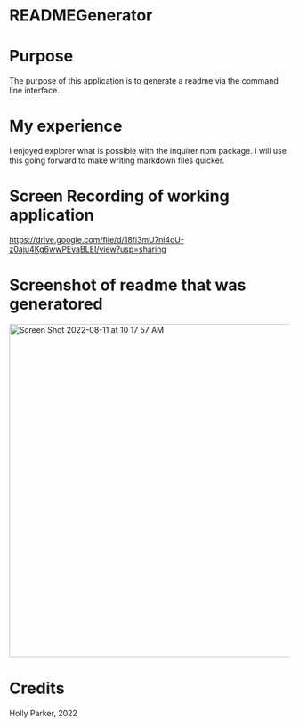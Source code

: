 # READMEGenerator

# Purpose
The purpose of this application is to generate a readme via the command line interface.

# My experience
I enjoyed explorer what is possible with the inquirer npm package. I will use this going forward to make writing markdown files quicker.

# Screen Recording of working application
https://drive.google.com/file/d/18fi3mU7ni4oU-z0aju4Kg6wwPEvaBLEI/view?usp=sharing

# Screenshot of readme that was generatored
<img width="599" alt="Screen Shot 2022-08-11 at 10 17 57 AM" src="https://user-images.githubusercontent.com/67671637/184168624-6087e874-9677-4342-a24d-2a24085758a9.png">



# Credits
Holly Parker, 2022
